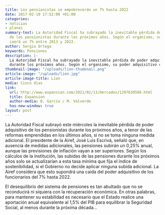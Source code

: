 ```yaml
---
title: Los pensionistas se empobrecerán un 7% hasta 2022
date: 2017-02-10 17:52:00 +01:00
categories:
- noticias
- planes
summary-text: La Autoridad Fiscal ha subrayado la inevitable pérdida de poder adquisitivo
  de los pensionistas durante los próximos años. Según el organismo, su poder adquisitivo
  caerá un 7% entre 2013 y 2022.
author: Sergio Ortega
keywords: Pensiones
description: |-
  La Autoridad Fiscal ha subrayado la inevitable pérdida de poder adquisitivo de los pensionistas
  durante los próximos años. Según el organismo, su poder adquisitivo caerá un 7% entre 2013 y 2022.
thumbnail-image: "/uploads/lion-thumbnail.png"
article-image: "/uploads/lion.jpg"
article-image-title: Lion
media: Cinco días
link:
  url: http://www.expansion.com/2011/02/13/mercados/1297630580.html
  title: Expansion
  author-media: B. García / M. Valverde
  has-new-window: true
layout: post
---
```


La Autoridad Fiscal subrayó este miércoles la inevitable pérdida de poder adquisitivo de los pensionistas durante los próximos años, a tenor de las reformas emprendidas en los últimos años, si no se toma ninguna medida adicional. El presidente de la Airef, José Luis Escrivá, señaló que, en ausencia de medidas adicionales, las pensiones subirán un 0,25% anual, aunque las previsiones de inflación vayan a ser superiores. Según los cálculos de la institución, las subidas de las pensiones durante los próximos años solo se actualizarían a esta tasa mínima que fija el índice de sostenibilidad, si el Gobierno no decide aplicar ninguna subida adicional. La Airef considera que esto supondrá una caída del poder adquisitivo de los funcionarios del 7% hasta 2022.

El desequilibrio del sistema de pensiones es tan abultado que no se reconducirá ni siquiera con la recuperación económica. En otras palabras, para mantener su estabilidad es necesario que el Estado realice una aportación anual equivalente al 1,5% del PIB para equilibrar la Seguridad Social, al menos durante la próxima década...